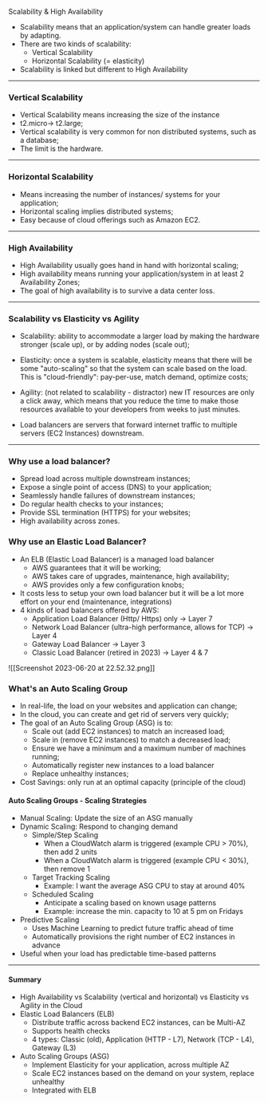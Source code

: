 
Scalability & High Availability
- Scalability means that an application/system can handle greater loads by adapting.
- There are two kinds of scalability:
	- Vertical Scalability
	- Horizontal Scalability (= elasticity)
- Scalability is linked but different to High Availability

---

### Vertical Scalability
- Vertical Scalability means increasing the size of the instance
- t2.micro-> t2.large;
- Vertical scalability is very common for non distributed systems, such as a database;
- The limit is the hardware.

---

### Horizontal Scalability
- Means increasing the number of instances/ systems for your application;
- Horizontal scaling implies distributed systems;
- Easy because of cloud offerings such as Amazon EC2.

---

### High Availability
- High Availability usually goes hand in hand with horizontal scaling;
- High availability means running your application/system in at least 2 Availability Zones;
- The goal of high availability is to survive a data center loss.

---

### Scalability vs Elasticity vs Agility
- Scalability: ability to accommodate a larger load by making the hardware stronger (scale up), or by adding nodes (scale out);
- Elasticity: once a system is scalable, elasticity means that there will be some "auto-scaling" so that the system can scale based on the load. This is "cloud-friendly": pay-per-use, match demand, optimize costs;
- Agility: (not related to scalability - distractor) new IT resources are only a click away, which means that you reduce the time to make those resources available to your developers from weeks to just minutes.

- Load balancers are servers that forward internet traffic to multiple servers (EC2 Instances) downstream.

---

### Why use a load balancer?
- Spread load across multiple downstream instances;
- Expose a single point of access (DNS) to your application;
- Seamlessly handle failures of downstream instances;
- Do regular health checks to your instances;
- Provide SSL termination (HTTPS) for your websites;
- High availability across zones.

### Why use an Elastic Load Balancer?
- An ELB (Elastic Load Balancer) is a managed load balancer
	- AWS guarantees that it will be working;
	- AWS takes care of upgrades, maintenance, high availability;
	- AWS provides only a few configuration knobs;
- It costs less to setup your own load balancer but it will be a lot more effort on your end (maintenance, integrations)
- 4 kinds of load balancers offered by AWS:
	- Application Load Balancer (Http/ Https) only -> Layer 7
	- Network Load Balancer (ultra-high performance, allows for TCP) -> Layer 4
	- Gateway Load Balancer -> Layer 3
	- Classic Load Balancer (retired in 2023) -> Layer 4 & 7

![[Screenshot 2023-06-20 at 22.52.32.png]]

### What's an Auto Scaling Group
- In real-life, the load on your websites and application can change;
- In the cloud, you can create and get rid of servers very quickly;
- The goal of an Auto Scaling Group (ASG) is to:
	- Scale out (add EC2 instances) to match an increased load;
	- Scale in (remove EC2 instances) to match a decreased load;
	- Ensure we have a minimum and a maximum number of machines running;
	- Automatically register new instances to a load balancer
	- Replace unhealthy instances;
- Cost Savings: only run at an optimal capacity (principle of the cloud)

#### Auto Scaling Groups - Scaling Strategies
- Manual Scaling: Update the size of an ASG manually
- Dynamic Scaling: Respond to changing demand
	- Simple/Step Scaling
		- When a CloudWatch alarm is triggered (example CPU > 70%), then add 2 units
		- When a CloudWatch alarm is triggered (example CPU < 30%), then remove 1
	- Target Tracking Scaling
		- Example: I want the average ASG CPU to stay at around 40%
	- Scheduled Scaling
		- Anticipate a scaling based on known usage patterns
		- Example: increase the min. capacity to 10 at 5 pm on Fridays
- Predictive Scaling
	- Uses Machine Learning to predict future traffic ahead of time
	- Automatically provisions the right number of EC2 instances in advance
- Useful when your load has predictable time-based patterns

---

#### Summary

- High Availability vs Scalability (vertical and horizontal) vs Elasticity vs Agility in the Cloud
- Elastic Load Balancers (ELB)
	- Distribute traffic across backend EC2 instances, can be Multi-AZ
	- Supports health checks
	- 4 types: Classic (old), Application (HTTP - L7), Network (TCP - L4), Gateway (L3)
- Auto Scaling Groups (ASG)
	- Implement Elasticity for your application, across multiple AZ
	- Scale EC2 instances based on the demand on your system, replace unhealthy
	- Integrated with ELB